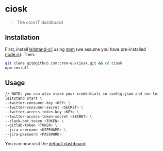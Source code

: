 # ciosk
> The cron IT dashboard

## Installation

First, install [leitstand-cli](https://npmjs.org/package/leitstand-cli) using [npm](https://www.npmjs.com/) (we assume you have pre-installed [node.js](https://nodejs.org/)). Then:

```bash
git clone git@github.com:cron-eu/ciosk.git && cd ciosk
npm install
```

## Usage

```bash
// NOTE: you can also store your credentials in config.json and run leistand start OR leistand start --config ~/my-other-config.json
leitstand start \
--twitter-consumer-key <KEY> \
--twitter-consumer-secret <SECRET> \
--twitter-access-token-key <KEY> \
--twitter-access-token-secret <SECRET> \
--slack-bot-token <TOKEN> \
--gitlab-token <TOKEN> \
--jira-username <USERNAME> \
--jira-password <PASSWORD>
```

You can now visit the [default dashboard](http://localhost:9000/dashboards/default)
